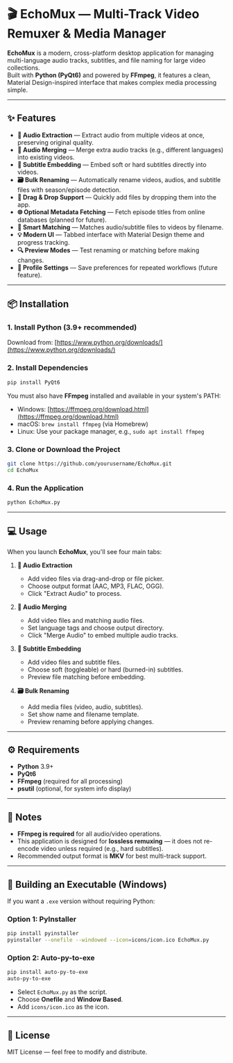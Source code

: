 # 🎬 EchoMux — Multi-Track Video Remuxer & Media Manager

**EchoMux** is a modern, cross-platform desktop application for managing multi-language audio tracks, subtitles, and file naming for large video collections.  
Built with **Python (PyQt6)** and powered by **FFmpeg**, it features a clean, Material Design-inspired interface that makes complex media processing simple.

---

## ✨ Features

- **🎵 Audio Extraction** — Extract audio from multiple videos at once, preserving original quality.
- **🔄 Audio Merging** — Merge extra audio tracks (e.g., different languages) into existing videos.
- **📝 Subtitle Embedding** — Embed soft or hard subtitles directly into videos.
- **🗃 Bulk Renaming** — Automatically rename videos, audios, and subtitle files with season/episode detection.
- **📂 Drag & Drop Support** — Quickly add files by dropping them into the app.
- **🌐 Optional Metadata Fetching** — Fetch episode titles from online databases (planned for future).
- **🎯 Smart Matching** — Matches audio/subtitle files to videos by filename.
- **💡 Modern UI** — Tabbed interface with Material Design theme and progress tracking.
- **🔍 Preview Modes** — Test renaming or matching before making changes.
- **💾 Profile Settings** — Save preferences for repeated workflows (future feature).

---

## 📦 Installation

### 1. Install Python (3.9+ recommended)
Download from: [https://www.python.org/downloads/](https://www.python.org/downloads/)

### 2. Install Dependencies
```bash
pip install PyQt6
````

You must also have **FFmpeg** installed and available in your system's PATH:

* Windows: [https://ffmpeg.org/download.html](https://ffmpeg.org/download.html)
* macOS: `brew install ffmpeg` (via Homebrew)
* Linux: Use your package manager, e.g., `sudo apt install ffmpeg`

### 3. Clone or Download the Project

```bash
git clone https://github.com/yourusername/EchoMux.git
cd EchoMux
```

### 4. Run the Application

```bash
python EchoMux.py
```

---

## 💻 Usage

When you launch **EchoMux**, you'll see four main tabs:

1. **🎵 Audio Extraction**

   * Add video files via drag-and-drop or file picker.
   * Choose output format (AAC, MP3, FLAC, OGG).
   * Click "Extract Audio" to process.

2. **🔄 Audio Merging**

   * Add video files and matching audio files.
   * Set language tags and choose output directory.
   * Click "Merge Audio" to embed multiple audio tracks.

3. **📝 Subtitle Embedding**

   * Add video files and subtitle files.
   * Choose soft (toggleable) or hard (burned-in) subtitles.
   * Preview file matching before embedding.

4. **🗃 Bulk Renaming**

   * Add media files (video, audio, subtitles).
   * Set show name and filename template.
   * Preview renaming before applying changes.

---

## ⚙️ Requirements

* **Python** 3.9+
* **PyQt6**
* **FFmpeg** (required for all processing)
* **psutil** (optional, for system info display)

---

## 📌 Notes

* **FFmpeg is required** for all audio/video operations.
* This application is designed for **lossless remuxing** — it does not re-encode video unless required (e.g., hard subtitles).
* Recommended output format is **MKV** for best multi-track support.

---

## 🚀 Building an Executable (Windows)

If you want a `.exe` version without requiring Python:

### Option 1: PyInstaller

```bash
pip install pyinstaller
pyinstaller --onefile --windowed --icon=icons/icon.ico EchoMux.py
```

### Option 2: Auto-py-to-exe

```bash
pip install auto-py-to-exe
auto-py-to-exe
```

* Select `EchoMux.py` as the script.
* Choose **Onefile** and **Window Based**.
* Add `icons/icon.ico` as the icon.

---

## 📄 License

MIT License — feel free to modify and distribute.
